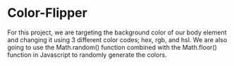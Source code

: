 # Color-Flipper
For this project, we are targeting the background color of our body element and changing it using 3 different color codes; hex, rgb, and hsl. We are also going to use the Math.random() function combined with the Math.floor() function in Javascript to randomly generate the colors.
